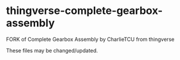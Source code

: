 # thingverse-complete-gearbox-assembly
FORK of Complete Gearbox Assembly by CharlieTCU from thingverse

These files may be changed/updated.
